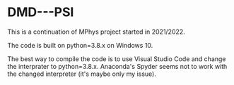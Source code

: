 # DMD---PSI

This is a continuation of MPhys project started in 2021/2022.

The code is built on python=3.8.x on Windows 10. 

The best way to compile the code is to use Visual Studio Code and change the interprater to python=3.8.x. Anaconda's Spyder seems not to work with the changed interpreter (it's maybe only my issue).
